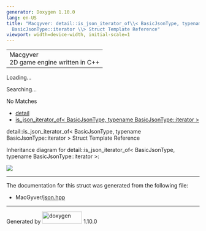 ```yaml
---
generator: Doxygen 1.10.0
lang: en-US
title: "Macgyver: detail::is_json_iterator_of\\< BasicJsonType, typename
  BasicJsonType::iterator \\> Struct Template Reference"
viewport: width=device-width, initial-scale=1
---
```


<div id="top">

<div id="titlearea">

<table data-cellspacing="0" data-cellpadding="0">
<colgroup>
<col style="width: 100%" />
</colgroup>
<tbody>
<tr id="projectrow" class="odd">
<td id="projectalign"><div id="projectname">
Macgyver
</div>
<div id="projectbrief">
2D game engine written in C++
</div></td>
</tr>
</tbody>
</table>

</div>

<div id="main-nav">

</div>

<div id="MSearchSelectWindow"
onmouseover="return searchBox.OnSearchSelectShow()"
onmouseout="return searchBox.OnSearchSelectHide()"
onkeydown="return searchBox.OnSearchSelectKey(event)">

</div>

<div id="MSearchResultsWindow">

<div id="MSearchResults">

<div class="SRPage">

<div id="SRIndex">

<div id="SRResults">

</div>

<div id="Loading" class="SRStatus">

Loading...

</div>

<div id="Searching" class="SRStatus">

Searching...

</div>

<div id="NoMatches" class="SRStatus">

No Matches

</div>

</div>

</div>

</div>

</div>

<div id="nav-path" class="navpath">

- <a href="namespacedetail.html" class="el">detail</a>
- <a
  href="structdetail_1_1is__json__iterator__of_3_01_basic_json_type_00_01typename_01_basic_json_type_1_1iterator_01_4.html"
  class="el">is_json_iterator_of&lt; BasicJsonType, typename
  BasicJsonType::iterator &gt;</a>

</div>

</div>

<div class="header">

<div class="headertitle">

<div class="title">

detail::is_json_iterator_of\< BasicJsonType, typename
BasicJsonType::iterator \> Struct Template Reference

</div>

</div>

</div>

<div class="contents">

<div class="dynheader">

Inheritance diagram for detail::is_json_iterator_of\< BasicJsonType,
typename BasicJsonType::iterator \>:

</div>

<div class="dyncontent">

<div class="center">

![](structdetail_1_1is__json__iterator__of_3_01_basic_json_type_00_01typename_01_basic_json_type_1_1iterator_01_4.png)

</div>

</div>

------------------------------------------------------------------------

The documentation for this struct was generated from the following file:

- MacGyver/<a href="json_8hpp_source.html" class="el">json.hpp</a>

</div>

------------------------------------------------------------------------

<span class="small">Generated
by [<img src="doxygen.svg" class="footer" width="104" height="31"
alt="doxygen" />](https://www.doxygen.org/index.html) 1.10.0</span>
